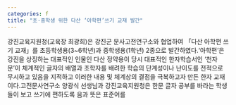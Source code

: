 ```yaml
---
categories: f
title: "초·중학생 위한 다산 ‘아학편’쓰기 교재 발간"
---
```

강진교육지원청(교육장 최광희)은 강진군 문사고전연구소와 협업하여 「다산 아학편 쓰기 교재」를 초등학생용(3~6학년)과 중학생용(1학년) 2종으로 발간하였다.‘아학편’은 강진을 상징하는 대표적인 인물인 다산 정약용이 당시 대표적인 한자학습서인 ‘천자문’이 체계적인 글자의 배열과 초학자를 배려한 학습의 단계성이나 난이도를 전적으로 무시하고 있음을 지적하고 이러한 내용 및 체계상의 결점을 극복하고자 만든 한자 교재이다.고전문사연구소 양광식 선생님과 강진교육지원청은 한문 글자 공부를 바라는 학생들이 보고 쓰기에 편하도록 음과 뜻은 표준어를
